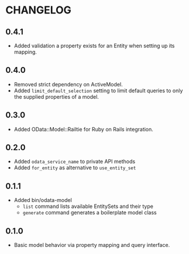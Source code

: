# CHANGELOG

## 0.4.1

* Added validation a property exists for an Entity when setting up its mapping.

## 0.4.0

* Removed strict dependency on ActiveModel.
* Added `limit_default_selection` setting to limit default queries to only the
  supplied properties of a model.

## 0.3.0

* Added OData::Model::Railtie for Ruby on Rails integration.

## 0.2.0

* Added `odata_service_name` to private API methods
* Added `for_entity` as alternative to `use_entity_set`

## 0.1.1

* Added bin/odata-model
  * `list` command lists available EntitySets and their type
  * `generate` command generates a boilerplate model class

## 0.1.0

* Basic model behavior via property mapping and query interface.